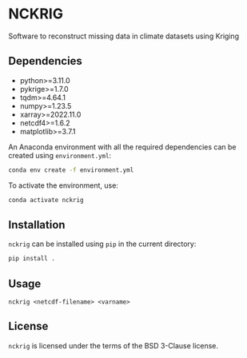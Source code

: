 # NCKRIG

Software to reconstruct missing data in climate datasets using Kriging

## Dependencies
- python>=3.11.0
- pykrige>=1.7.0
- tqdm>=4.64.1
- numpy>=1.23.5
- xarray>=2022.11.0
- netcdf4>=1.6.2
- matplotlib>=3.7.1

An Anaconda environment with all the required dependencies can be created using `environment.yml`:
```bash
conda env create -f environment.yml
```
To activate the environment, use:
```bash
conda activate nckrig
```

## Installation

`nckrig` can be installed using `pip` in the current directory:
```bash
pip install .
```

## Usage

```
nckrig <netcdf-filename> <varname>
```

## License

`nckrig` is licensed under the terms of the BSD 3-Clause license.
